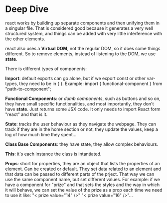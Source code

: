 # Deep Dive

react works by building up separate components and then unifying them in a singular file. That is considered good because it generates a very well structured system, and things can be added with very little interference with the other elements.

react also uses a **Virtual DOM**, not the regular DOM, so it does some things different. So to remove elements, instead of listening to the DOM, we use **state**.

There is different types of components:

**Import**: default exports can go alone, but if we export const or other var-types, they need to be in { }. Example: import { functional-component } from "path-to-component";

**Functional Components**: or _dumb components_, such as buttons and so on, they have small specific functionalities, and most importantly, they don't have **state**. Just returns some JSX code. It only needs to import React form "react" and that is it.

**State**: tracks the user behaviour as they navigate the webpage. They can track if they are in the home section or not, they update the values, keep a log of how much time they spent...

**Class Base Components**: they have state, they allow complex behaviours.

**This**: it's each instance the class is intantiated.

**Props**: short for properties, they are an object that lists the properties of an element. Can be created or default. They set data related to an element and that data can be passed to different parts of the prject. That way we can use the same component name, but set different values. For example: if we have a component for "prize" and that sets the styles and the way in which it will behave, we can set the value of the prize as a prop each time we need to use it like: "< prize value="14" />" "< prize value="16" />"...
